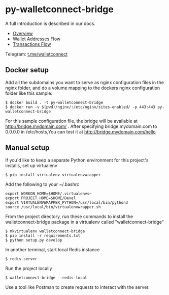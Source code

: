 # py-walletconnect-bridge
A full introduction is described in our docs.

* [Overview](https://github.com/WalletConnect/WalletConnect/blob/master/docs/home.adoc)
* [Wallet Addresses Flow](https://github.com/WalletConnect/WalletConnect/blob/master/docs/wallet_addresses.adoc)
* [Transactions Flow](https://github.com/WalletConnect/WalletConnect/blob/master/docs/transactions.adoc)

Telegram: [t.me/walletconnect](http://t.me/walletconnect)

## Docker setup
Add all the subdomains you want to serve as nginx configuration files in the nginx folder, and do a volume mapping to the dockers nginx configuration folder like this sample:
~~~~
$ docker build . -t py-walletconnect-bridge
$ docker run -v $(pwd)/nginx/:/etc/nginx/sites-enabled/ -p 443:443 py-walletconnect-bridge
~~~~
For this sample configuration file, the bridge will be available at http://bridge.mydomain.com/ . After specifying bridge.mydomain.com to 0.0.0.0 in /etc/hosts,You can test it at http://bridge.mydomain.com/hello


## Manual setup

If you'd like to keep a separate Python environment for this project's installs, set up virtualenv
~~~~
$ pip install virtualenv virtualenvwrapper
~~~~

Add the following to your ~/.bashrc
~~~
export WORKON_HOME=$HOME/.virtualenvs~
export PROJECT_HOME=$HOME/Devel
export VIRTUALENVWRAPPER_PYTHON=/usr/local/bin/python3
source /usr/local/bin/virtualenvwrapper.sh
~~~~

From the project directory, run these commands to install the walletconnect-bridge package in a virtualenv called "walletconnect-bridge"
~~~~
$ mkvirtualenv walletconnect-bridge
$ pip install -r requirements.txt
$ python setup.py develop
~~~~

In another terminal, start local Redis instance
~~~~
$ redis-server
~~~~

Run the project locally
~~~~
$ walletconnect-bridge --redis-local
~~~~

Use a tool like Postman to create requests to interact with the server.
